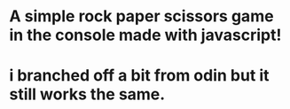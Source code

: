 # A simple rock paper scissors game in the console made with javascript!
# i branched off a bit from odin but it still works the same.

